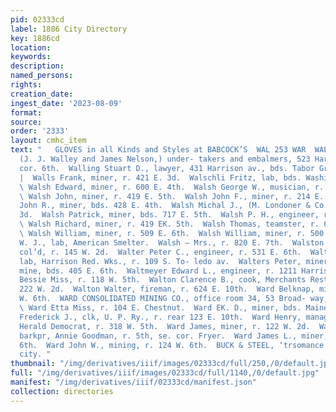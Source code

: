 ```yaml
---
pid: 02333cd
label: 1886 City Directory
key: 1886cd
location: 
keywords: 
description: 
named_persons: 
rights: 
creation_date: 
ingest_date: '2023-08-09'
format: 
source: 
order: '2333'
layout: cmhc_item
text: "   GLOVES in all Kinds and Styles at BABCOCK’S  WAL 253 WAR  WALLEY & NELSON,
  (J. J. Walley and James Nelson,) under- takers and embalmers, 523 Harrison av.,
  cor. 6th.  Walling Stuart D., lawyer, 431 Harrison av., bds. Tabor Grand Hotel.
  |  Walls Frank, miner, r. 421 E. 3d.  Walschli Fritz, lab, bds. Washington House.
  \ Walsh Edward, miner, r. 600 E. 4th.  Walsh George W., musician, r. 435 W. 5th.
  \ Walsh John, miner, r. 419 E. 5th.  Walsh John F., miner, r. 214 E. 3d.  Walsh
  John R., miner, bds. 428 E. 4th.  Walsh Michal J., (M. Londoner & Co.,) r. 214 E.
  3d.  Walsh Patrick, miner, bds. 717 E. 5th.  Walsh P. H., engineer, r. 600 E. 4th.
  \ Walsh Richard, miner, r. 419 EK. 5th.  Walsh Thomas, teamster, r. 605 E. 5th.
  \ Walsh William, miner, r. 509 E. 6th.  Walsh William, miner, r. 500 E. 2d.  Walsh
  W. J., lab, American Smelter.  Walsh — Mrs., r. 820 E. 7th.  Walston Lillie Mrs.,
  col’d, r. 145 W. 2d.  Walter Peter C., engineer, r. 531 E. 6th.  Walter Samuel R.,
  lab, Harrison Red. Wks., r. 109 S. To- ledo av.  Walters Peter, miner, Lee Basin
  mine, bds. 405 E. 6th.  Waltmeyer Edward L., engineer, r. 1211 Harrison av.  Walton
  Bessie Miss, r. 118 W. 5th.  Walton Clarence B., cook, Merchants Restaurant, r.
  222 W. 2d.  Walton Walter, fireman, r. 624 E. 10th.  Ward Belknap, miner, r. 200
  W. 6th.  WARD CONSOLIDATED MINING CO., office room 34, 53 Broad- way, New York.
  \ Ward Etta Miss, r. 104 E. Chestnut.  Ward EK. D., miner, bds. Maine Hotel.  Ward
  Frederick J., clk, U. P. Ry., r. rear 123 E. 10th.  Ward Henry, managing editor
  Herald Democrat, r. 318 W. 5th.  Ward James, miner, r. 122 W. 2d.  Ward James F.,
  barkpr, Annie Goodman, r. 5th, se. cor. Fryer.  Ward James L., miner, r. 433 E.
  6th.  Ward John W., mining, r. 124 W. 6th.  BUCK & STEEL, ‘trsomance orrice in THE
  city. "
thumbnail: "/img/derivatives/iiif/images/02333cd/full/250,/0/default.jpg"
full: "/img/derivatives/iiif/images/02333cd/full/1140,/0/default.jpg"
manifest: "/img/derivatives/iiif/02333cd/manifest.json"
collection: directories
---
```

